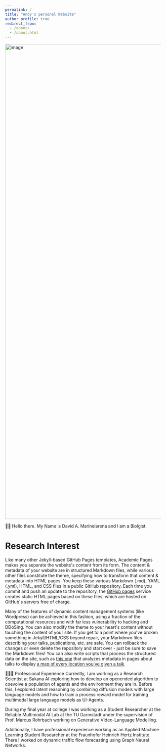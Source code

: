 ```yaml
---
permalink: /
title: "Andy's personal Website"
author_profile: true
redirect_from: 
  - /about/
  - /about.html
---
```

<img width="1024" height="1536" alt="image" src="https://github.com/user-attachments/assets/2f243e9d-dc8c-4765-99ff-3b66a59876d0" />


👋🏼 Hello there. My Name is David A. Marinelarena and I am a Biolgist.



Research Interest
======
Like many other Jekyll-based GitHub Pages templates, Academic Pages makes you separate the website's content from its form. The content & metadata of your website are in structured Markdown files, while various other files constitute the theme, specifying how to transform that content & metadata into HTML pages. You keep these various Markdown (.md), YAML (.yml), HTML, and CSS files in a public GitHub repository. Each time you commit and push an update to the repository, the [GitHub pages](https://pages.github.com/) service creates static HTML pages based on these files, which are hosted on GitHub's servers free of charge.

Many of the features of dynamic content management systems (like Wordpress) can be achieved in this fashion, using a fraction of the computational resources and with far less vulnerability to hacking and DDoSing. You can also modify the theme to your heart's content without touching the content of your site. If you get to a point where you've broken something in Jekyll/HTML/CSS beyond repair, your Markdown files describing your talks, publications, etc. are safe. You can rollback the changes or even delete the repository and start over - just be sure to save the Markdown files! You can also write scripts that process the structured data on the site, such as [this one](https://github.com/academicpages/academicpages.github.io/blob/master/talkmap.ipynb) that analyzes metadata in pages about talks to display [a map of every location you've given a talk](https://academicpages.github.io/talkmap.html).

👨🏻‍🔬 Professional Experience
Currently, I am working as a Research Scientist at Sakana AI exploring how to develop an openended algorithm to coevolve a population of agents and the environment they are in.
Before this, I explored latent reasoning by combining diffusion models with large language models and how to train a process reward model for training multimodal large language models as UI-Agents.

During my final year at college I was working as a Student Researcher at the Reliable Multimodal AI Lab at the TU Darmstadt under the supervision of Prof. Marcus Rohrbach working on Generative Video-Language Modelling.

Additionally, I have professional experience working as an Applied Machine Learning Student Researcher at the Fraunhofer Heinrich Hertz Institute.
There I worked on dynamic traffic flow forecasting using Graph Neural Networks.

